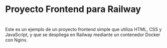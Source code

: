 # Proyecto Frontend para Railway
#
Este es un ejemplo de un proyecto frontend simple que utiliza HTML, CSS y JavaScript, y que se despliega en Railway mediante un contenedor Docker con Nginx.
